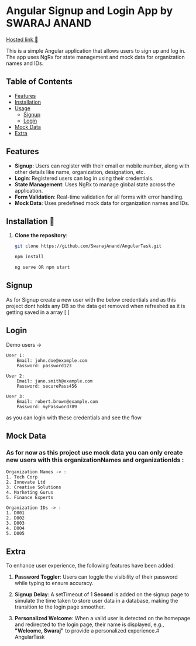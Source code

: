 # Angular Signup and Login App by SWARAJ ANAND

[Hosted link 🔗](https://angular-task-phi.vercel.app/)

This is a simple Angular application that allows users to sign up and log in. The app uses NgRx for state management and mock data for organization names and IDs.

## Table of Contents

- [Features](#features)
- [Installation](#installation)
- [Usage](#usage)
  - [Signup](#signup)
  - [Login](#login)
- [Mock Data](#mock-data)
- [Extra](#extra)

## Features 

- **Signup**: Users can register with their email or mobile number, along with other details like name, organization, designation, etc.
- **Login**: Registered users can log in using their credentials.
- **State Management**: Uses NgRx to manage global state across the application.
- **Form Validation**: Real-time validation for all forms with error handling.
- **Mock Data**: Uses predefined mock data for organization names and IDs.

## Installation 🔩

1. **Clone the repository**:

   ```bash
   git clone https://github.com/SwarajAnand/AngularTask.git

   npm install

   ng serve OR npm start

## Signup

As for Signup create a new user with the below credentials and as this project dont holds any DB so the data get removed when refreshed as it is getting saved in a array [ ]

## Login

Demo users ->


    User 1:
        Email: john.doe@example.com
        Password: password123
        
    User 2:
        Email: jane.smith@example.com
        Password: securePass456

    User 3:
        Email: robert.brown@example.com
        Password: myPassword789

as you can login with these credentials and see the flow

## Mock Data

### As for now as this project use mock data you can only create new users with this organizationNames and organizationIds :

    Organization Names -> :
    1. Tech Corp
    2. Innovate Ltd
    3. Creative Solutions
    4. Marketing Gurus
    5. Finance Experts

    Organization IDs -> :
    1. D001
    2. D002
    3. D003
    4. D004
    5. D005

## Extra

To enhance user experience, the following features have been added:

1. <b>Password Toggler</b>: Users can toggle the visibility of their password while typing to ensure accuracy.

2. <b>Signup Delay</b>: A setTimeout of 1 **Second** is added on the signup page to simulate the time taken to store user data in a database, making the transition to the login page smoother.   

3. <b>Personalized Welcome</b>: When a valid user is detected on the homepage and redirected to the login page, their name is displayed, e.g., **"Welcome, Swaraj"** to provide a personalized experience.# AngularTask
